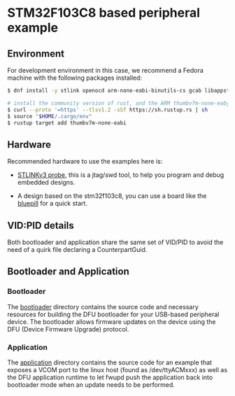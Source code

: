 # STM32F103C8 based peripheral example

## Environment

For development environment in this case, we recommend a Fedora machine with the following
packages installed:

```bash
$ dnf install -y stlink openocd arm-none-eabi-binutils-cs gcab libappstream-glib rpmbuild copr-cli

# install the community version of rust, and the ARM thumbv7m-none-eaby target
$ curl --proto '=https' --tlsv1.2 -sSf https://sh.rustup.rs | sh
$ source "$HOME/.cargo/env"
$ rustup target add thumbv7m-none-eabi

```

## Hardware

Recommended hardware to use the examples here is:
 * [STLINKv3 probe](https://www.st.com/en/development-tools/stlink-v3set.html), this is a jtag/swd
   tool, to help you program and debug embedded designs.

 * A design based on the stm32f103c8, you can use a board like the
   [bluepill](https://stm32-base.org/boards/STM32F103C8T6-Blue-Pill.html) for a quick start.


## VID:PID details

Both bootloader and application share the same set of VID/PID to avoid the need of
a quirk file declaring a CounterpartGuid.

## Bootloader and Application

### Bootloader

The [bootloader](./bootloader/) directory contains the source code and necessary resources for
building the DFU bootloader for your USB-based peripheral device. The bootloader allows firmware
updates on the device using the DFU (Device Firmware Upgrade) protocol.

### Application

The [application](./application/) directory contains the source code for an example that
exposes a VCOM port to the linux host (found as /dev/ttyACMxxx) as well as the DFU application
runtime to let fwupd push the application back into bootloader mode when an update needs
to be performed.
